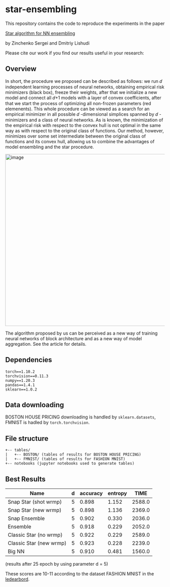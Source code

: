 # star-ensembling

This repository contains the code to reproduce the experiments in the paper

[Star algorithm for NN ensembling](https://google.com)

by Zinchenko Sergei and Dmitriy Lishudi

Please cite our work if you find our results useful in your research:

## Overview

In short, the procedure we proposed can be described as follows: we run  𝑑  independent learning processes of neural networks, obtaining empirical risk minimizers (black box), freeze their weights, after that we initialize a new model and connect all  𝑑+1  models with a layer of convex coefficients, after that we start the process of optimizing all non-frozen parameters (red elemenents). This whole procedure can be viewed as a search for an empirical minimizer in all possible  𝑑 -dimensional simplices spanned by  𝑑 -minimizers and a class of neural networks. As is known, the minimization of the empirical risk with respect to the convex hull is not optimal in the same way as with respect to the original class of functions. Our method, however, minimizes over some set intermediate between the original class of functions and its convex hull, allowing us to combine the advantages of model ensembling and the star procedure.

<img width="542" alt="image" src="https://user-images.githubusercontent.com/58306690/167785574-9ebd9b2b-0c98-4801-9e08-cc648ac7f080.png">


The algorithm proposed by us can be perceived as a new way of training neural networks of block architecture and as a new way of model aggregation. See the article for details.

## Dependencies

```
torch==1.10.2
torchvision==0.11.3
numpy==1.20.3
pandas==1.4.1
sklearn==1.0.2
```


## Data downloading

BOSTON HOUSE PRICING downloading is handled by `sklearn.datasets`, FMNIST is hadled by `torch.torchvision`.


## File structure

```
+-- tables/
|   +-- BOSTON/ (tables of results for BOSTON HOUSE PRICING)
|   +-- FMNIST/ (tables of results for FASHION MNIST)
+-- notebooks (jupyter notebooks used to generate tables) 
```

## Best Results


| Name                    | d | accuracy  | entropy   | TIME   |
|-------------------------|---|-----------|-----------|--------|
| Snap Star (shot wrmp)   | 5 |   0.898   |   1.152   | 2588.0 |
| Snap Star (new wrmp)    | 5 |   0.898   |   1.136   | 2369.0 |
| Snap Ensemble           | 5 |   0.902   |   0.330   | 2036.0 |
| Ensemble                | 5 |   0.918   |   0.229   | 2052.0 |
| Classic Star (no wrmp)  | 5 |   0.922   |   0.229   | 2589.0 |
| Classic Star (new wrmp) | 5 |   0.923   |   0.228   | 2239.0 |
| Big NN                  | 5 |   0.910   |   0.481   | 1560.0 |

(results after 25 epoch by using parameter d = 5)

These scores are 10-11 according to the dataset FASHION MNIST in the [ledearbord](https://paperswithcode.com/sota/image-classification-on-fashion-mnist).
